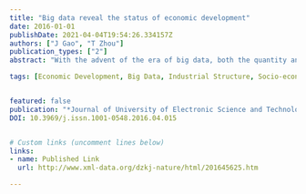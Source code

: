 ```yaml
---
title: "Big data reveal the status of economic development"
date: 2016-01-01
publishDate: 2021-04-04T19:54:26.334157Z
authors: ["J Gao", "T Zhou"]
publication_types: ["2"]
abstract: "With the advent of the era of big data, both the quantity and quality of economic activity related data have been enormously enriched and improved. By analyzing these large-scale data from socio-economic systems, we have the opportunity to quantify the status of economic development instantaneously and accurately with nearly no cost. In this paper, focusing on how big data reveal the status of economic development, we briefly summary the applications of different types of big data on quantifying macro-economic structures and micro-social status. Further, we discuss and provide some promising ways to apply big data to improve regional economic development strategies and upgrade macro industrial structures."

tags: [Economic Development, Big Data, Industrial Structure, Socio-economic System]


featured: false
publication: "*Journal of University of Electronic Science and Technology of China*"
DOI: 10.3969/j.issn.1001-0548.2016.04.015


# Custom links (uncomment lines below)
links:
- name: Published Link
  url: http://www.xml-data.org/dzkj-nature/html/201645625.htm

---
```


